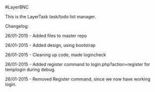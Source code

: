 #LayerBNC

This is the LayerTask task/todo list manager.



Changelog:

26/01-2015 - Added files to master repo

26/01-2015 - Added design, using bootstrap

26/01-2015 - Cleaning up code, made logincheck

26/01-2015 - Added register command to login.php?action=register for templogin during debug.

26/01-2015 - Removed Register command, since we now have working login.
